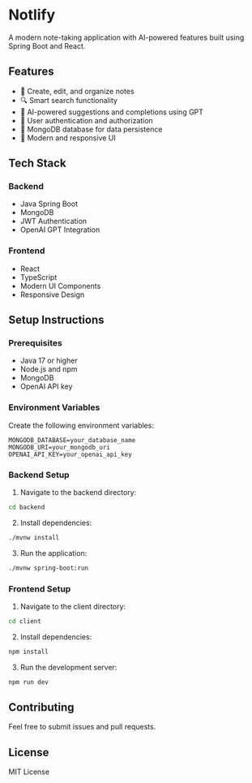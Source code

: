 # Notlify

A modern note-taking application with AI-powered features built using Spring Boot and React.

## Features

- 📝 Create, edit, and organize notes
- 🔍 Smart search functionality
- 🤖 AI-powered suggestions and completions using GPT
- 👤 User authentication and authorization
- 💾 MongoDB database for data persistence
- 🎨 Modern and responsive UI

## Tech Stack

### Backend
- Java Spring Boot
- MongoDB
- JWT Authentication
- OpenAI GPT Integration

### Frontend
- React
- TypeScript
- Modern UI Components
- Responsive Design

## Setup Instructions

### Prerequisites
- Java 17 or higher
- Node.js and npm
- MongoDB
- OpenAI API key

### Environment Variables
Create the following environment variables:
```
MONGODB_DATABASE=your_database_name
MONGODB_URI=your_mongodb_uri
OPENAI_API_KEY=your_openai_api_key
```

### Backend Setup
1. Navigate to the backend directory:
```bash
cd backend
```
2. Install dependencies:
```bash
./mvnw install
```
3. Run the application:
```bash
./mvnw spring-boot:run
```

### Frontend Setup
1. Navigate to the client directory:
```bash
cd client
```
2. Install dependencies:
```bash
npm install
```
3. Run the development server:
```bash
npm run dev
```

## Contributing
Feel free to submit issues and pull requests.

## License
MIT License 
